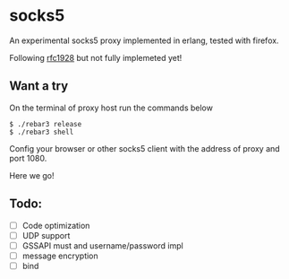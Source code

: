 socks5
=====

An experimental socks5 proxy implemented in erlang, tested with firefox.

Following [rfc1928](https://datatracker.ietf.org/doc/html/rfc1928) but not fully implemeted yet!

Want a try
-----

On the terminal of proxy host run the commands below

    $ ./rebar3 release
    $ ./rebar3 shell

Config your browser or other socks5 client with the address of proxy and port 1080.

Here we go!


Todo:
-----

- [ ] Code optimization
- [ ] UDP support
- [ ] GSSAPI must and username/password impl
- [ ] message encryption
- [ ] bind
